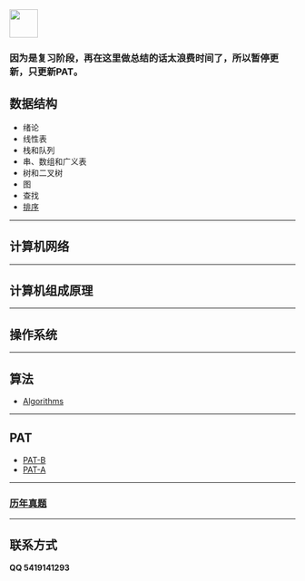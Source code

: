 <img src="https://i.loli.net/2018/11/18/5bf17b8557067.jpg" style="height: 50px;">

### 因为是复习阶段，再在这里做总结的话太浪费时间了，所以暂停更新，只更新PAT。

## 数据结构
* 绪论
* 线性表
* 栈和队列
* 串、数组和广义表
* 树和二叉树
* 图
* 查找
* [排序](https://github.com/hao14293/2020-Postgraduate-408/tree/master/Data-Structure/Sort)

***


## 计算机网络

***

## 计算机组成原理

***

## 操作系统

***

## 算法
* [Algorithms](https://github.com/hao14293/2020-Postgraduate-408/tree/master/Algorithm)
***

## PAT
* [PAT-B](https://github.com/hao14293/2020-Postgraduate-408/tree/master/PAT/PAT-B)
* [PAT-A](https://github.com/hao14293/2020-Postgraduate-408/tree/master/PAT/PAT-A)

***



### [历年真题](https://github.com/hao14293/2020-Postgraduate-408/tree/master/old-exam)

***


## 联系方式
__QQ 5419141293__


